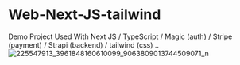 # Web-Next-JS-tailwind
Demo Project
Used With Next JS / TypeScript / Magic (auth) / Stripe (payment) / Strapi (backend) / tailwind (css) ..
![225547913_3961848160610099_9063809013744509071_n](https://user-images.githubusercontent.com/47715285/127647695-3d23e575-c61d-47ff-93fc-76d62e92d7fe.png)
